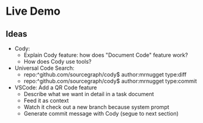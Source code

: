 # Live Demo
<!-- section-time: 15m -->

## Ideas

- Cody: 
  - Explain Cody feature: how does "Document Code" feature work?
  - How does Cody use tools?
- Universal Code Search:
  - repo:^github\.com/sourcegraph/cody$ author:mrnugget type:diff
  - repo:^github\.com/sourcegraph/cody$ author:mrnugget type:commit
- VSCode: Add a QR Code feature
  - Describe what we want in detail in a task document
  - Feed it as context
  - Watch it check out a new branch because system prompt
  - Generate commit message with Cody (segue to next section)
